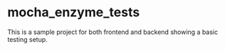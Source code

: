 # mocha_enzyme_tests

This is a sample project for both frontend and backend showing a basic testing setup.
